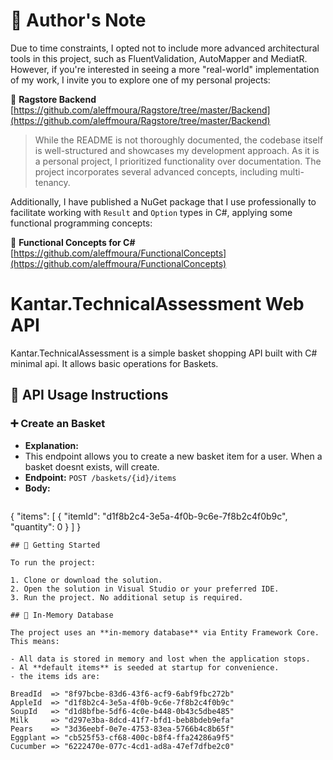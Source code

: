 ﻿# 📌 Author's Note

Due to time constraints, I opted not to include more advanced architectural tools in this project, such as FluentValidation, AutoMapper and MediatR. However, if you're interested in seeing a more "real-world" implementation of my work, I invite you to explore one of my personal projects:

🔗 **Ragstore Backend**  
[https://github.com/aleffmoura/Ragstore/tree/master/Backend](https://github.com/aleffmoura/Ragstore/tree/master/Backend)  
> While the README is not thoroughly documented, the codebase itself is well-structured and showcases my development approach. As it is a personal project, I prioritized functionality over documentation. The project incorporates several advanced concepts, including multi-tenancy.

Additionally, I have published a NuGet package that I use professionally to facilitate working with `Result` and `Option` types in C#, applying some functional programming concepts:

🔗 **Functional Concepts for C#**  
[https://github.com/aleffmoura/FunctionalConcepts](https://github.com/aleffmoura/FunctionalConcepts)

# Kantar.TechnicalAssessment Web API

Kantar.TechnicalAssessment is a simple basket shopping API built with C# minimal api. It allows basic operations for Baskets.

## 📝 API Usage Instructions
### ➕ Create an Basket
- **Explanation:** 
- This endpoint allows you to create a new basket item for a user. When a basket doesnt exists, will create.
- **Endpoint:** `POST /baskets/{id}/items`
- **Body:**
  ```json
{
  "items": [
    {
      "itemId": "d1f8b2c4-3e5a-4f0b-9c6e-7f8b2c4f0b9c",
      "quantity": 0
    }
  ]
}
  ```
## 🚀 Getting Started

To run the project:

1. Clone or download the solution.
2. Open the solution in Visual Studio or your preferred IDE.
3. Run the project. No additional setup is required.

## 🧪 In-Memory Database

The project uses an **in-memory database** via Entity Framework Core. This means:

- All data is stored in memory and lost when the application stops.
- Al **default items** is seeded at startup for convenience.
- the items ids are:
  ```
	BreadId  => "8f97bcbe-83d6-43f6-acf9-6abf9fbc272b"
	AppleId  => "d1f8b2c4-3e5a-4f0b-9c6e-7f8b2c4f0b9c"
	SoupId	 => "d1d8bfbe-5df6-4c0e-b448-0b43c5dbe485"
	Milk	 => "d297e3ba-8dcd-41f7-bfd1-beb8bdeb9efa"
	Pears	 => "3d36eebf-0e7e-4753-83ea-5766b4c8b65f"
	Eggplant => "cb525f53-cf68-400c-b8f4-ffa24286a9f5"
	Cucumber => "6222470e-077c-4cd1-ad8a-47ef7dfbe2c0"
  ```